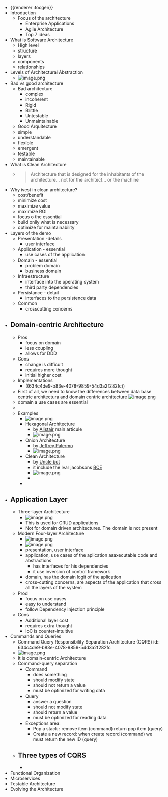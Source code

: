- {{renderer :tocgen}}
- Introduction
	- Focus of the architecture
		- Enterprise Applications
		- Agile Architecture
		- Top 7 ideas
- What is Software Architecture
	- High level
	- structure
	- layers
	- components
	- relationships
- Levels of Architectural Abstraction
	- ![image.png](../assets/image_1665898189089_0.png)
- Bad vs good architecture
	- Bad architecture
		- complex
		- incoherent
		- Rigid
		- Brittle
		- Untestable
		- Unmaintainable
	- Good Arquitecture
	- simple
	- understandable
	- flexible
	- emergent
	- testable
	- maintainable
- What is Clean Architecture
	- > Architecture that is designed for the inhabitants of the architecture... not for the architect... or the machine
- Why ivest in clean architecture?
	- cost/benefit
	- minimize cost
	- maximize value
	- maximize ROI
	- focus o the essential
	- build onliy what is necessary
	- optimize for maintainability
- Layers of the demo
	- Presentation -details
		- user interface
	- Application - essential
		- use cases of the application
	- Domain - essential
		- problem domain
		- business domain
	- Infraestructure
		- interface into the operating system
		- third party dependencies
	- Persistance - detail
		- interfaces to the persistence data
	- Common
		- crosscutting concerns
- ## Domain-centric Architecture
	- Pros
		- focus on domain
		- less coupling
		- allows for DDD
	- Cons
		- change is difficult
		- requires more thought
		- initial higher cost
	- Implementations
		- ((634c4de9-b83e-4078-9859-54d3a2f282fc))
	- First of all, we need to know the differences between data base centric architectura and domain centric architecture 
	  ![image.png](../assets/image_1665900505040_0.png)
	- domain a use cases are essential
	-
	- Examples
		- ![image.png](../assets/image_1665903725199_0.png)
		- Hexagonal Architecture
			- by [Alistair](https://alistair.cockburn.us/hexagonal-architecture/) main articule
			- ![image.png](../assets/image_1665903247074_0.png)
		- Onion Architecture
			- by [Jeffrey Palermo](https://jeffreypalermo.com/2008/07/the-onion-architecture-part-2/)
			- ![image.png](../assets/image_1665903282469_0.png)
		- Clean Architecture
			- by [Uncle bot](https://blog.cleancoder.com/uncle-bob/2012/08/13/the-clean-architecture.html)
			- it include the Ivar jacobsons [BCE](https://magnus-k-karlsson.blogspot.com/2019/03/entity-control-boundary-ecb-pattern.html)
			- ![image.png](../assets/image_1665903405217_0.png)
			-
		-
- ## Application Layer
	- Three-layer Architecture
		- ![image.png](../assets/image_1665942568675_0.png)
		- This is used for CRUD applications
		- Not for domain driven architectures. The domain is not present
	- Modern Four-layer Architecture
		- ![image.png](../assets/image_1665942742549_0.png)
		- ![image.png](../assets/image_1665943454673_0.png)
		- presentation, user interface
		- application, use cases of the aplication asaxecutable code and abstractions
			- has interfaces for his dependencies
			- it use inversion of control framework
		- domain, has the domain logit of the aplication
		- cross-cutting concerns, are aspects of the application that cross all the layers of the system
	- Prod
		- focus on use cases
		- easy to understand
		- follow Dependency Injection principle
	- Cons
		- Additional layer cost
		- requires extra thought
		- IoC is counter-intuitive
- Commands and Queries
	- Command Query Responsibility Separation Architecture (CQRS)
	  id:: 634c4de9-b83e-4078-9859-54d3a2f282fc
	- ![image.png](../assets/image_1665945889867_0.png)
	- It is domain-centric Architecture
	- Command-query separation
		- Command
			- does something
			- should modify state
			- should not return a value
			- must be optimized for writing data
		- Query
			- answer a question
			- should not modify state
			- should return a value
			- must be optimized for reading data
		- Exceptions area:
			- Pop a stack : remove item (command) return pop item (query)
			- Create a new record: when create record (command) we must return the new ID (query)
	- Three types of CQRS
		-
		-
- Functional Organization
- Microservices
- Testable Architecture
- Evolving the Architecture
